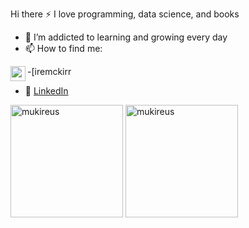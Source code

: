 Hi there
 :zap: I love programming, data science, and books
- 🌱 I’m addicted to learning and growing every day
- 📫 How to find me: 


 -[<img align="left" height="24" width="24" src="https://cdn.jsdelivr.net/npm/simple-icons@v4/icons/instagram.svg" />iremckirr

  - :office: [LinkedIn](https://www.linkedin.com/in/iremcakır/)
   <img height="180em" align="center" src="https://github-readme-stats.vercel.app/api?username=iremcakirrr&show_icons=true&locale=en&theme=algolia&include_all_commits=true&count_private=true" alt="mukireus"/>
  <img height="180em" align="center" src="https://github-readme-stats.vercel.app/api/top-langs?username=iremcakirrr&show_icons=true&locale=en&layout=compact&langs_count=8&theme=algolia" alt="mukireus"/>
  

